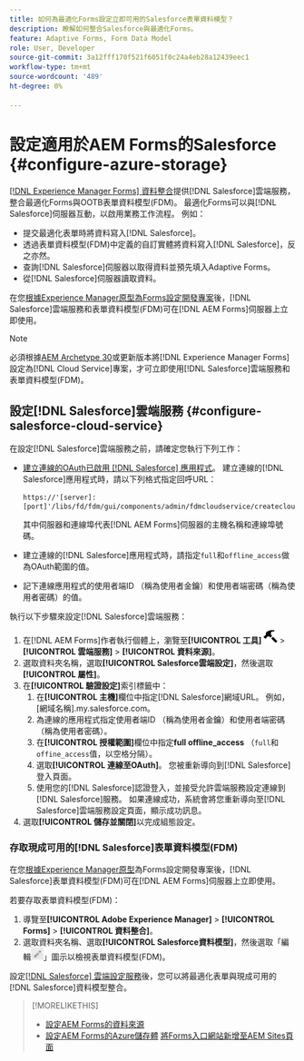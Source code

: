 ```yaml
---
title: 如何為最適化Forms設定立即可用的Salesforce表單資料模型？
description: 瞭解如何整合Salesforce與最適化Forms。
feature: Adaptive Forms, Form Data Model
role: User, Developer
source-git-commit: 3a12fff170f521f6051f0c24a4eb28a12439eec1
workflow-type: tm+mt
source-wordcount: '489'
ht-degree: 0%

---
```



# 設定適用於AEM Forms的Salesforce {#configure-azure-storage}

[[!DNL Experience Manager Forms] 資料整合](data-integration.md)提供[!DNL Salesforce]雲端服務，整合最適化Forms與OOTB表單資料模型(FDM)。 最適化Forms可以與[!DNL Salesforce]伺服器互動，以啟用業務工作流程。 例如：

* 提交最適化表單時將資料寫入[!DNL Salesforce]。
* 透過表單資料模型(FDM)中定義的自訂實體將資料寫入[!DNL Salesforce]，反之亦然。
* 查詢[!DNL Salesforce]伺服器以取得資料並預先填入Adaptive Forms。
* 從[!DNL Salesforce]伺服器讀取資料。

在您[根據Experience Manager原型為Forms設定開發專案](setup-local-development-environment.md#forms-cloud-service-local-development-environment)後，[!DNL Salesforce]雲端服務和表單資料模型(FDM)可在[!DNL AEM Forms]伺服器上立即使用。

>[!NOTE]
>
>必須根據[AEM Archetype 30](https://github.com/adobe/aem-project-archetype/releases/tag/aem-project-archetype-30)或更新版本將[!DNL Experience Manager Forms]設定為[!DNL Cloud Service]專案，才可立即使用[!DNL Salesforce]雲端服務和表單資料模型(FDM)。

## 設定[!DNL Salesforce]雲端服務 {#configure-salesforce-cloud-service}

在設定[!DNL Salesforce]雲端服務之前，請確定您執行下列工作：

* [建立連線的OAuth已啟用 [!DNL Salesforce] 應用程式](https://help.salesforce.com/s/articleView?id=sf.connected_app_create_api_integration.htm&amp;type=5)。 建立連線的[!DNL Salesforce]應用程式時，請以下列格式指定回呼URL：

  ```
  https://'[server]:[port]'/libs/fd/fdm/gui/components/admin/fdmcloudservice/createcloudconfigwizard/cloudservices.html
  ```

  其中伺服器和連線埠代表[!DNL AEM Forms]伺服器的主機名稱和連線埠號碼。

* 建立連線的[!DNL Salesforce]應用程式時，請指定`full`和`offline_access`做為OAuth範圍的值。

* 記下連線應用程式的使用者端ID （稱為使用者金鑰）和使用者端密碼（稱為使用者密碼）的值。

執行以下步驟來設定[!DNL Salesforce]雲端服務：

1. 在[!DNL AEM Forms]作者執行個體上，瀏覽至&#x200B;**[!UICONTROL 工具]** ![槌子](assets/hammer.png) > **[!UICONTROL 雲端服務]** > **[!UICONTROL 資料來源]**。
2. 選取資料夾名稱，選取&#x200B;**[!UICONTROL Salesforce雲端設定]**，然後選取&#x200B;**[!UICONTROL 屬性]**。
3. 在&#x200B;**[!UICONTROL 驗證設定]**&#x200B;索引標籤中：
   1. 在&#x200B;**[!UICONTROL 主機]**&#x200B;欄位中指定[!DNL Salesforce]網域URL。 例如，[網域名稱].my.salesforce.com。
   2. 為連線的應用程式指定使用者端ID （稱為使用者金鑰）和使用者端密碼（稱為使用者密碼）。
   3. 在&#x200B;**[!UICONTROL 授權範圍]**&#x200B;欄位中指定&#x200B;**full offline_access** （`full`和`offine_access`值，以空格分隔）。
   4. 選取&#x200B;**[!UICONTROL 連線至OAuth]**。 您被重新導向到[!DNL Salesforce]登入頁面。
   5. 使用您的[!DNL Salesforce]認證登入，並接受允許雲端服務設定連線到[!DNL Salesforce]服務。 如果連線成功，系統會將您重新導向至[!DNL Salesforce]雲端服務設定頁面，顯示成功訊息。
4. 選取&#x200B;**[!UICONTROL 儲存並關閉]**&#x200B;以完成組態設定。

### 存取現成可用的[!DNL Salesforce]表單資料模型(FDM)

在您[根據Experience Manager原型](setup-local-development-environment.md#forms-cloud-service-local-development-environment)為Forms設定開發專案後，[!DNL Salesforce]表單資料模型(FDM)可在[!DNL AEM Forms]伺服器上立即使用。

若要存取表單資料模型(FDM)：
1. 導覽至&#x200B;**[!UICONTROL Adobe Experience Manager]** > **[!UICONTROL Forms]** > **[!UICONTROL 資料整合]**。
1. 選取資料夾名稱、選取&#x200B;**[!UICONTROL Salesforce資料模型]**，然後選取「編輯![編輯](assets/edit.png)」圖示以檢視表單資料模型(FDM)。

設定[[!DNL Salesforce] 雲端設定服務](#configure-salesforce-cloud-service)後，您可以將最適化表單與現成可用的[!DNL Salesforce]資料模型整合。

>[!MORELIKETHIS]
>
>* [設定AEM Forms的資料來源](/help/forms/configure-data-sources.md)
>* [設定AEM Forms的Azure儲存體](/help/forms/configure-azure-storage.md)
>  [將Forms入口網站新增至AEM Sites頁面](/help/forms/configure-forms-portal.md)
